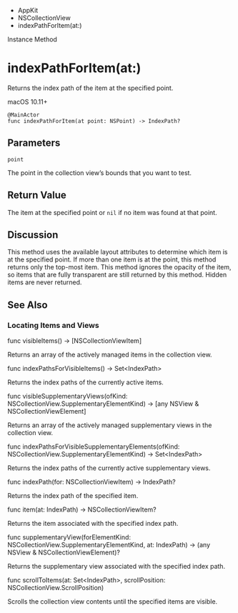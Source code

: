 

- AppKit
- NSCollectionView
-  indexPathForItem(at:) 

Instance Method

# indexPathForItem(at:)

Returns the index path of the item at the specified point.

macOS 10.11+

``` source
@MainActor
func indexPathForItem(at point: NSPoint) -> IndexPath?
```

## Parameters 

`point`  

The point in the collection view’s bounds that you want to test.

## Return Value

The item at the specified point or `nil` if no item was found at that point.

## Discussion

This method uses the available layout attributes to determine which item is at the specified point. If more than one item is at the point, this method returns only the top-most item. This method ignores the opacity of the item, so items that are fully transparent are still returned by this method. Hidden items are never returned.

## See Also

### Locating Items and Views

func visibleItems() -> [NSCollectionViewItem]

Returns an array of the actively managed items in the collection view.

func indexPathsForVisibleItems() -> Set&lt;IndexPath>

Returns the index paths of the currently active items.

func visibleSupplementaryViews(ofKind: NSCollectionView.SupplementaryElementKind) -> [any NSView &amp; NSCollectionViewElement]

Returns an array of the actively managed supplementary views in the collection view.

func indexPathsForVisibleSupplementaryElements(ofKind: NSCollectionView.SupplementaryElementKind) -> Set&lt;IndexPath>

Returns the index paths of the currently active supplementary views.

func indexPath(for: NSCollectionViewItem) -> IndexPath?

Returns the index path of the specified item.

func item(at: IndexPath) -> NSCollectionViewItem?

Returns the item associated with the specified index path.

func supplementaryView(forElementKind: NSCollectionView.SupplementaryElementKind, at: IndexPath) -> (any NSView &amp; NSCollectionViewElement)?

Returns the supplementary view associated with the specified index path.

func scrollToItems(at: Set&lt;IndexPath>, scrollPosition: NSCollectionView.ScrollPosition)

Scrolls the collection view contents until the specified items are visible.

